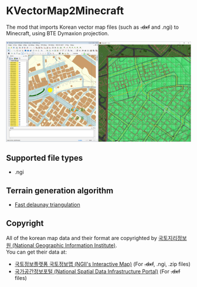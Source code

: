 # KVectorMap2Minecraft

The mod that imports Korean vector map files (such as ~~.dxf~~ and .ngi) to Minecraft, using BTE Dymaxion projection.

![Reference screenshot](docs/screenshot0.png)

## Supported file types
 * .ngi

## Terrain generation algorithm
 * [Fast delaunay triangulation](https://github.com/mapbox/delaunator)

## Copyright

All of the korean map data and their format are copyrighted by [국토지리정보원 (National Geographic Information Institute)](https://www.ngii.go.kr/).<br>
You can get their data at:
 * [국토정보플랫폼 국토정보맵 (NGII's Interactive Map)](http://map.ngii.go.kr/ms/map/NlipMap.do) (For ~~.dxf~~, .ngi, .zip files)
 * [국가공간정보포털 (National Spatial Data Infrastructure Portal)](http://data.nsdi.go.kr/organization/a05016) (For ~~.dxf~~ files)
